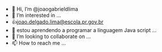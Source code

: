 - 👋 Hi, I’m @joaogabrieldlima
- 👀 I’m interested in ...
- :+1:joao.delgado.lima@escola.pr.gov.br
- 🌱 estou aprendendo a programar a línguagem Java script ...
- 💞️ I’m looking to collaborate on ...
- 📫 How to reach me ...

